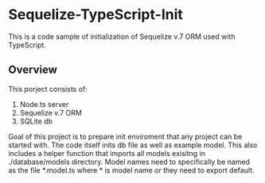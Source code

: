 # Sequelize-TypeScript-Init
This is a code sample of initialization of Sequelize v.7 ORM used with TypeScript.
## Overview
This porject consists of:
1. Node.ts server
2. Sequelize v.7 ORM
3. SQLite db

Goal of this project is to prepare init enviroment that any project can be started with.
The code itself inits db file as well as example model. This also includes a helper function that imports all models exisitng in ./database/models directory.
Model names need to specifically be named as the file *.model.ts where * is model name or they need to export default.
  

